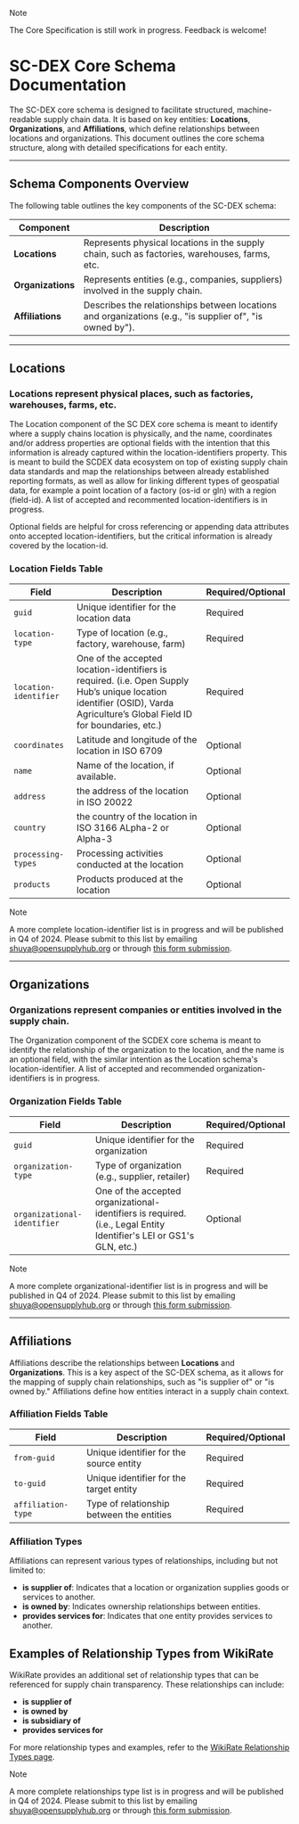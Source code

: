 
> [!NOTE]
> The Core Specification is still work in progress. Feedback is welcome!

# **SC-DEX Core Schema Documentation**

The SC-DEX core schema is designed to facilitate structured, machine-readable supply chain data. It is based on key entities: **Locations**, **Organizations**, and **Affiliations**, which define relationships between locations and organizations. This document outlines the core schema structure, along with detailed specifications for each entity.

---

## **Schema Components Overview**

The following table outlines the key components of the SC-DEX schema:

| **Component**       | **Description**                                                                                                                                                      |
|---------------------|----------------------------------------------------------------------------------------------------------------------------------------------------------------------|
| **Locations**       | Represents physical locations in the supply chain, such as factories, warehouses, farms, etc.                                                                         |
| **Organizations**   | Represents entities (e.g., companies, suppliers) involved in the supply chain.                                                                                        |
| **Affiliations**    | Describes the relationships between locations and organizations (e.g., "is supplier of", "is owned by").                                                              |

---

## **Locations**

### **Locations** represent physical places, such as factories, warehouses, farms, etc.

The Location component of the SC DEX core schema is meant to identify where a supply chains location is physically, and the name, coordinates and/or address properties are optional fields with the intention that this information is already captured within the location-identifiers property. This is meant to build the SCDEX data ecosystem on top of existing supply chain data standards and map the relationships between already established reporting formats, as well as allow for linking different types of geospatial data, for example a point location of a factory (os-id or gln) with a region (field-id). A list of accepted and recommented location-identifiers is in progress.

Optional fields are helpful for cross referencing or appending data attributes onto accepted location-identifiers, but the critical information is already covered by the location-id. 

### **Location Fields Table**

| **Field**          | **Description**                                    | **Required/Optional** |
|--------------------|----------------------------------------------------|-----------------------|
| `guid`             | Unique identifier for the location data            | Required              |
| `location-type`    | Type of location (e.g., factory, warehouse, farm)  | Required              |
| `location-identifier` | One of the accepted location-identifiers is required. (i.e. Open Supply Hub’s unique location identifier (OSID), Varda Agriculture’s Global Field ID for boundaries, etc.)| Required  |
| `coordinates`      | Latitude and longitude of the location in ISO 6709         | Optional             |
| `name`         | Name of the location, if available. | Optional             |
| `address`      | the address of the location in ISO 20022 | Optional             |
| `country`      | the country of the location in ISO 3166 ALpha-2 or Alpha-3 | Optional             |
| `processing-types` | Processing activities conducted at the location    | Optional              |
| `products`         | Products produced at the location                  | Optional              |

> [!NOTE]
> A more complete location-identifier list is in progress and will be published in Q4 of 2024. Please submit to this list by emailing shuya@opensupplyhub.org or through [this form submission](https://docs.google.com/forms/d/e/1FAIpQLSf5iJlmyyYj1QY2tH6IUmVTZL4samFfFglrHXyIh6BDKDc-Qg/viewform?usp=sf_link).

---

## **Organizations**

### **Organizations** represent companies or entities involved in the supply chain.

The Organization component of the SCDEX core schema is meant to identify the relationship of the organization to the location, and the name is an optional field, with the similar intention as the Location schema's location-identifier. A list of accepted and recommended organization-identifiers is in progress.

### **Organization Fields Table**

| **Field**            | **Description**                                 | **Required/Optional** |
|----------------------|-------------------------------------------------|-----------------------|
| `guid`               | Unique identifier for the organization          | Required              |
| `organization-type`  | Type of organization (e.g., supplier, retailer) | Required              |
| `organizational-identifier`  | One of the accepted organizational-identifiers is required. (i.e., Legal Entity Identifier's LEI or GS1's GLN, etc.)  | Optional |

> [!NOTE]
> A more complete organizational-identifier list is in progress and will be published in Q4 of 2024. Please submit to this list by emailing shuya@opensupplyhub.org or through [this form submission](https://docs.google.com/forms/d/e/1FAIpQLSf5iJlmyyYj1QY2tH6IUmVTZL4samFfFglrHXyIh6BDKDc-Qg/viewform?usp=sf_link).

---

## **Affiliations**

Affiliations describe the relationships between **Locations** and **Organizations**. This is a key aspect of the SC-DEX schema, as it allows for the mapping of supply chain relationships, such as "is supplier of" or "is owned by." Affiliations define how entities interact in a supply chain context.

### **Affiliation Fields Table**

| **Field**            | **Description**                                 | **Required/Optional** |
|----------------------|-------------------------------------------------|-----------------------|
| `from-guid`          | Unique identifier for the source entity         | Required              |
| `to-guid`            | Unique identifier for the target entity         | Required              |
| `affiliation-type`   | Type of relationship between the entities       | Required              |

### **Affiliation Types**

Affiliations can represent various types of relationships, including but not limited to:

- **is supplier of**: Indicates that a location or organization supplies goods or services to another.
- **is owned by**: Indicates ownership relationships between entities.
- **provides services for**: Indicates that one entity provides services to another.

## **Examples of Relationship Types from WikiRate**

WikiRate provides an additional set of relationship types that can be referenced for supply chain transparency. These relationships can include:

- **is supplier of**
- **is owned by**
- **is subsidiary of**
- **provides services for**

For more relationship types and examples, refer to the [WikiRate Relationship Types page](https://wikirate.org/Relationship).

> [!NOTE]
> A more complete relationships type list is in progress and will be published in Q4 of 2024. Please submit to this list by emailing shuya@opensupplyhub.org or through [this form submission](https://docs.google.com/forms/d/e/1FAIpQLSf5iJlmyyYj1QY2tH6IUmVTZL4samFfFglrHXyIh6BDKDc-Qg/viewform?usp=sf_link).

